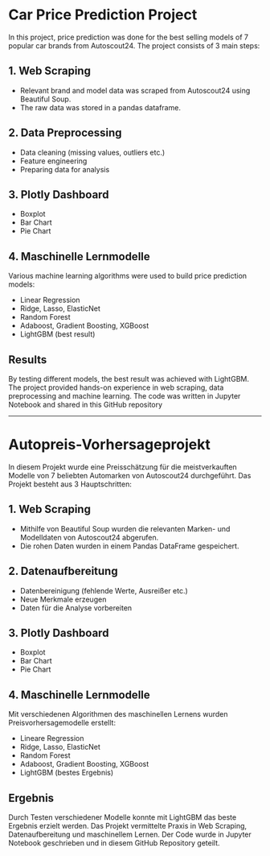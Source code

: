 # Car Price Prediction Project
In this project, price prediction was done for the best selling models of 7 popular car brands from Autoscout24. The project consists of 3 main steps:
## 1. Web Scraping
- Relevant brand and model data was scraped from Autoscout24 using Beautiful Soup.
- The raw data was stored in a pandas dataframe.
## 2. Data Preprocessing
- Data cleaning (missing values, outliers etc.)
- Feature engineering
- Preparing data for analysis
## 3. Plotly Dashboard
- Boxplot
- Bar Chart
- Pie Chart
## 4. Maschinelle Lernmodelle
Various machine learning algorithms were used to build price prediction models:
- Linear Regression
- Ridge, Lasso, ElasticNet
- Random Forest
- Adaboost, Gradient Boosting, XGBoost
- LightGBM (best result)
## Results
By testing different models, the best result was achieved with LightGBM. The project provided hands-on experience in web scraping, data preprocessing and machine learning.
The code was written in Jupyter Notebook and shared in this GitHub repository

------------------------------------------------

# Autopreis-Vorhersageprojekt
In diesem Projekt wurde eine Preisschätzung für die meistverkauften Modelle von 7 beliebten Automarken von Autoscout24 durchgeführt. Das Projekt besteht aus 3 Hauptschritten:
## 1. Web Scraping
- Mithilfe von Beautiful Soup wurden die relevanten Marken- und Modelldaten von Autoscout24 abgerufen.
- Die rohen Daten wurden in einem Pandas DataFrame gespeichert.
## 2. Datenaufbereitung
- Datenbereinigung (fehlende Werte, Ausreißer etc.)
- Neue Merkmale erzeugen
- Daten für die Analyse vorbereiten
## 3. Plotly Dashboard
- Boxplot
- Bar Chart
- Pie Chart
## 4. Maschinelle Lernmodelle
Mit verschiedenen Algorithmen des maschinellen Lernens wurden Preisvorhersagemodelle erstellt:
- Lineare Regression
- Ridge, Lasso, ElasticNet 
- Random Forest
- Adaboost, Gradient Boosting, XGBoost
- LightGBM (bestes Ergebnis)
## Ergebnis
Durch Testen verschiedener Modelle konnte mit LightGBM das beste Ergebnis erzielt werden. Das Projekt vermittelte Praxis in Web Scraping, Datenaufbereitung und maschinellem Lernen.
Der Code wurde in Jupyter Notebook geschrieben und in diesem GitHub Repository geteilt.
